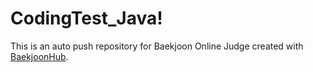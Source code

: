 # CodingTest_Java!
This is an auto push repository for Baekjoon Online Judge created with [BaekjoonHub](https://github.com/BaekjoonHub/BaekjoonHub).

